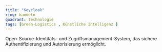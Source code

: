 ```yaml
---
title: "Keycloak"
ring: handeln
quadrant: technologie
tags: [Green-Logistics , Künstliche Intelligenz ]
---
```


Open-Source-Identitäts- und Zugriffsmanagement-System, das sichere Authentifizierung und Autorisierung ermöglicht.

